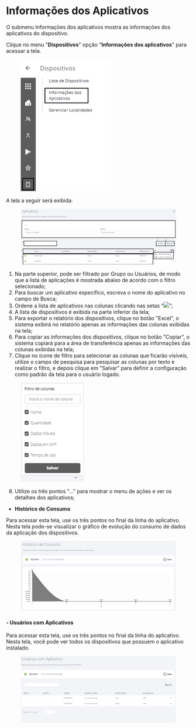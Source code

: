 # Informações dos Aplicativos

O submenu Informações dos aplicativos mostra as informações dos aplicativos do dispositivo.

Clique no menu "**Dispositivos**" opção "**Informações dos aplicativos**" para acessar a tela.

<figure><img src="../../../.gitbook/assets/image (303).png" alt=""><figcaption></figcaption></figure>

A tela a seguir será exibida:

<figure><img src="../../../.gitbook/assets/Captura de tela 2024-12-03 141309.png" alt=""><figcaption></figcaption></figure>

1. Na parte superior, pode ser filtrado por Grupo ou Usuários, de modo que a lista de aplicações é mostrada abaixo de acordo com o filtro selecionado;
2. Para buscar um aplicativo específico, escreva o nome do aplicativo no campo de Busca;
3. Ordene a lista de aplicativos nas colunas clicando nas setas “![](https://datamob.gitbook.io/~gitbook/image?url=https%3A%2F%2Fupload.wikimedia.org%2Fwikipedia%2Fcommons%2Fthumb%2Fe%2Feb%2FU%252B21C5.svg%2F22px-U%252B21C5.svg.png\&width=300\&dpr=4\&quality=100\&sign=b73b2481\&sv=1)”;
4. A lista de dispositivos é exibida na parte inferior da tela;
5. Para exportar o relatório dos dispositivos, clique no botão "Excel", o sistema exibirá no relatório apenas as informações das colunas exibidas na tela;
6. Para copiar as informações dos dispositivos, clique no botão "Copiar", o sistema copiará para a área de transferência apenas as informações das colunas exibidas na tela;
7. Clique no ícone de filtro para selecionar as colunas que ficarão visíveis, utilize o campo de pesquisa para pesquisar as colunas por texto e realizar o filtro, e depois clique em "Salvar" para definir a configuração como padrão da tela para o usuário logado.&#x20;

<figure><img src="../../../.gitbook/assets/image (310).png" alt=""><figcaption></figcaption></figure>

8. Utilize os três pontos "..." para mostrar o menu de ações e ver os detalhes dos aplicativos;

* **Histórico de Consumo**

Para acessar esta tela, use os três pontos no final da linha do aplicativo. Nesta tela pode-se visualizar o gráfico de evolução do consumo de dados da aplicação dos dispositivos.

<figure><img src="../../../.gitbook/assets/image (7) (1).png" alt=""><figcaption></figcaption></figure>

#### **- Usuários com Aplicativos**

Para acessar esta tela, use os três pontos no final da linha do aplicativo. Nesta tela, você pode ver todos os dispositivos que possuem o aplicativo instalado.

<figure><img src="../../../.gitbook/assets/image (8).png" alt=""><figcaption></figcaption></figure>
